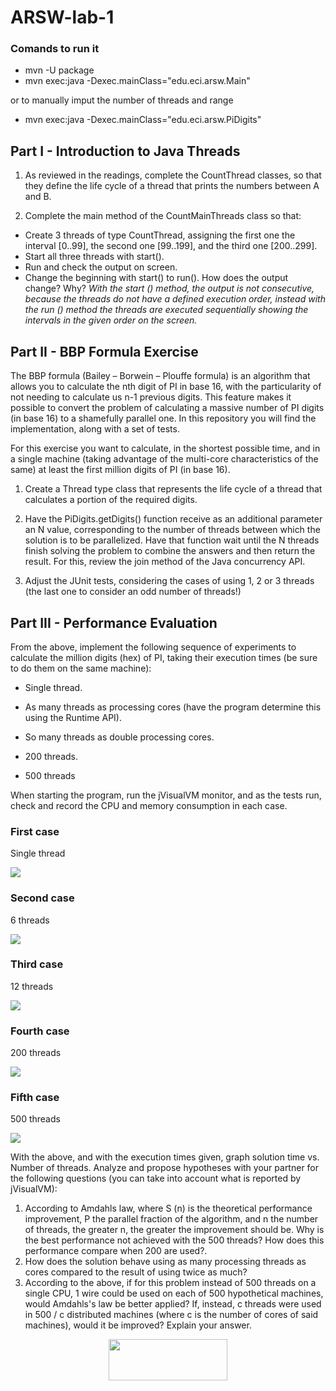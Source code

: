 # ARSW-lab-1

### Comands to run it

- mvn -U package
- mvn exec:java -Dexec.mainClass="edu.eci.arsw.Main"

or to manually imput the number of threads and range 

- mvn exec:java -Dexec.mainClass="edu.eci.arsw.PiDigits"

## Part I - Introduction to Java Threads
1. As reviewed in the readings, complete the CountThread classes, so that they define the life cycle of a thread that prints the numbers between A and B. 

2. Complete the main method of the CountMainThreads class so that:
  - Create 3 threads of type CountThread, assigning the first one the interval [0..99], the second one [99..199], and the third one [200..299]. 
  - Start all three threads with start(). 
  - Run and check the output on screen. 
  - Change the beginning with start() to run(). How does the output change? Why?
	_With the start () method, the output is not consecutive, because the threads do not have a defined execution order, instead with the run () method the threads are executed sequentially showing the intervals in the given order on the screen._

## Part II - BBP Formula Exercise

The BBP formula (Bailey – Borwein – Plouffe formula) is an algorithm that allows you to calculate the nth digit of PI in base 16, with the particularity of not needing to calculate us n-1 previous digits. This feature makes it possible to convert the problem of calculating a massive number of PI digits (in base 16) to a shamefully parallel one. In this repository you will find the implementation, along with a set of tests.

For this exercise you want to calculate, in the shortest possible time, and in a single machine (taking advantage of the multi-core characteristics of the same) at least the first million digits of PI (in base 16).

  1. Create a Thread type class that represents the life cycle of a thread that calculates a portion of the required digits. 

  2. Have the PiDigits.getDigits() function receive as an additional parameter an N value, corresponding to the number of threads between   which the solution is to be parallelized. Have that function wait until the N threads finish solving the problem to combine the answers and then return the result. For this, review the join method of the Java concurrency API. 

  3. Adjust the JUnit tests, considering the cases of using 1, 2 or 3 threads (the last one to consider an odd number of threads!)
  
  ## Part III - Performance Evaluation

From the above, implement the following sequence of experiments to calculate the million digits (hex) of PI, taking their execution times (be sure to do them on the same machine):

   * Single thread. 

   * As many threads as processing cores (have the program determine this using the Runtime API). 

   * So many threads as double processing cores. 

   * 200 threads.

   * 500 threads 

When starting the program, run the jVisualVM monitor, and as the tests run, check and record the CPU and memory consumption in each case.

### First case

Single thread

![](https://github.com/jualme/ARSW-lab-1/blob/master/BBP%20Formula/img/1Thread.PNG)

### Second case

6 threads 

![](https://github.com/jualme/ARSW-lab-1/blob/master/BBP%20Formula/img/6Threads.PNG)

### Third case

12 threads 

![](https://github.com/jualme/ARSW-lab-1/blob/master/BBP%20Formula/img/12threads.PNG)

### Fourth case

200 threads 

![](https://github.com/jualme/ARSW-lab-1/blob/master/BBP%20Formula/img/200threads.PNG)

### Fifth case

500 threads 

![](https://github.com/jualme/ARSW-lab-1/blob/master/BBP%20Formula/img/500threads.PNG)


With the above, and with the execution times given, graph solution time vs. Number of threads. Analyze and propose hypotheses with your partner for the following questions (you can take into account what is reported by jVisualVM):

   1. According to Amdahls law, where S (n) is the theoretical performance improvement, P the parallel fraction of the algorithm, and n the number of threads, the greater n, the greater the improvement should be. Why is the best performance not achieved with the 500 threads? How does this performance compare when 200 are used?.
   2. How does the solution behave using as many processing threads as cores compared to the result of using twice as much?
   3. According to the above, if for this problem instead of 500 threads on a single CPU, 1 wire could be used on each of 500 hypothetical machines, would Amdahls's law be better applied? If, instead, c threads were used in 500 / c distributed machines (where c is the number of cores of said machines), would it be improved? Explain your answer.

<p align="center">
  <img width="190" height="66" src="https://github.com/jualme/ARSW-lab-1/blob/master/BBP%20Formula/img/ahmdahls.png">
</p>
